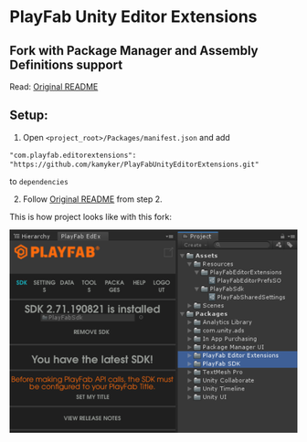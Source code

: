 # PlayFab Unity Editor Extensions

## Fork with Package Manager and Assembly Definitions support

Read: [Original README](https://github.com/PlayFab/UnityEditorExtensions/blob/master/README.md)

## Setup:
  
  1. Open `<project_root>/Packages/manifest.json` and add
  ```
  "com.playfab.editorextensions": "https://github.com/kamyker/PlayFabUnityEditorExtensions.git"
  ```
  to `dependencies`
  
  2. Follow [Original README](https://github.com/PlayFab/UnityEditorExtensions/blob/master/README.md) from step 2.

This is how project looks like with this fork:

![project](_repoAssets/img/EdEx_Project.png?raw=true "Title")

